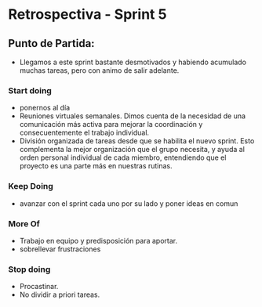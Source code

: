 # Retrospectiva - Sprint 5

## Punto de Partida:
- Llegamos a este sprint bastante desmotivados y habiendo acumulado muchas tareas, pero con animo de salir adelante.

### Start doing

 - ponernos al día
 - Reuniones virtuales semanales. Dimos cuenta de la necesidad de una comunicación más activa para mejorar la coordinación y consecuentemente el trabajo individual.  
 - División organizada de tareas desde que se habilita el nuevo  sprint. Esto complementa la mejor organización que el grupo necesita, y ayuda al orden personal individual de cada miembro, entendiendo que el proyecto es una parte más en nuestras rutinas.
 

### Keep Doing

- avanzar con el sprint cada uno por su lado y poner ideas en comun 

### More Of

- Trabajo en equipo y predisposición para aportar.
- sobrellevar frustraciones

### Stop doing
- Procastinar.
- No dividir a priori tareas.